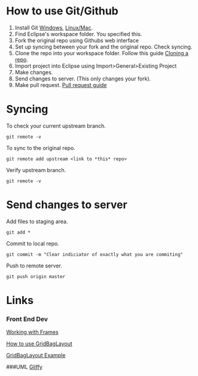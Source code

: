 

# How to use Git/Github

1. Install Git [Windows](https://git-for-windows.github.io/), [Linux/Mac](http://git-scm.com/book/en/v2/Getting-Started-Installing-Git).
2. Find Eclipse's workspace folder. You specified this.
3. Fork the original repo using Githubs web interface
4. Set up syncing between your fork and the original repo. Check syncing.
5. Clone the repo into your workspace folder. Follow this guide [Cloning a repo](https://help.github.com/articles/cloning-a-repository/).
6. Import project into Eclipse using Import>General>Existing Project
7. Make changes.
8. Send changes to server. (This only changes your fork).
9. Make pull request. [Pull request guide](https://help.github.com/articles/using-pull-requests/)


# Syncing

To check your current upstream branch.
```
git remote -v
```
To sync to the original repo.
```
git remote add upstream <link to *this* repo>
```
Verify upstream branch.
```
git remote -v
```

# Send changes to server

Add files to staging area.
```
git add *
```
Commit to local repo.
```
git commit -m "Clear indiciator of exactly what you are commiting"
```
Push to remote server.
```
git push origin master
```

# Links
### Front End Dev
[Working with Frames](https://docs.oracle.com/javase/tutorial/uiswing/components/frame.html)

[How to use GridBagLayout](https://docs.oracle.com/javase/tutorial/uiswing/layout/gridbag.html)

[GridBagLayout Example](https://docs.oracle.com/javase/tutorial/displayCode.html?code=https://docs.oracle.com/javase/tutorial/uiswing/examples/layout/GridBagLayoutDemoProject/src/layout/GridBagLayoutDemo.java)


###UML
[Gliffy](https://www.gliffy.com/go/html5/10049449)
